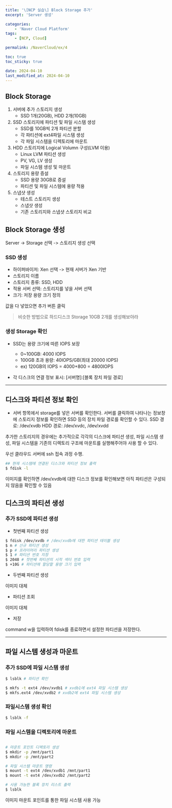 ```yaml
---
title: '\[NCP 실습\] Block Storage 추가'
excerpt: 'Server 생성'

categories:
    - 'Naver Cloud Platform'
tags:
    - [NCP, Cloud]

permalink: /NaverCloud/ex/4

toc: true
toc_sticky: true

date: 2024-04-10
last_modified_at: 2024-04-10
---
```


## Block Storage

1. 서버에 추가 스토리지 생성
    - SSD 1개(20GB), HDD 2개(10GB)
2. SSD 스토리지에 파티션 및 파일 시스템 생성
    - SSD를 10GB씩 2개 파티션 분할
    - 각 파티션에 ext4파일 시스템 생성
    - 각 파일 시스템을 디렉토리에 마운트
3. HDD 스토리지에 Logical Volumn 구성(LVM 이용)
    - Linux LVM 파티션 생성
    - PV, VG, LV 생성
    - 파일 시스템 생성 및 마운트
4. 스토리지 용량 증설
    - SSD 용량 30GB로 증설
    - 파티션 및 파일 시스템에 용량 적용
5. 스냅샷 생성
    - 테스트 스토리지 생성
    - 스냅샷 생성
    - 기존 스토리지와 스냅샷 스토리지 비교

## Block Storage 생성

Server -> Storage 선택 -> 스토리지 생성 선택

### SSD 생성

-   하이퍼바이저: Xen 선택 -> 현재 서버가 Xen 기반
-   스토리지 이름
-   스토리지 종류: SSD, HDD
-   적용 서버 선택: 스토리지를 넣을 서버 선택
-   크기: 저장 용량 크기 정의

값을 다 넣었으면 추가 버튼 클릭

> 비슷한 방법으로 하드디스크 Storage 10GB 2개를 생성해보아라

### 생성 Storage 확인

-   SSD는 용량 크기에 따른 IOPS 보장

    -   0~100GB: 4000 IOPS
    -   100GB 초과 용량: 40IOPS/GB(최대 20000 IOPS)
    -   ex) 120GB의 IOPS = 4000+800 = 4800IOPS

-   각 디스크의 연결 정보 표시: [서버명]:[블록 장치 파일 경로]

---

## 디스크와 파티션 정보 확인

-   서버 항목에서 storage를 넣은 서버를 확인한다. 서버를 클릭하여 나타나는 정보창에 스토리지 정보를 확인하면 SSD 등의 장치 파일 경로를 확인할 수 있다.
    SSD 경로: /dev/xvdb
    HDD 경로: /dev/xvdc, /dev/xvdd

추가한 스토리지의 경우에는 추가적으로 각각의 디스크에 파티션 생성, 파일 시스템 생성, 파일 시스템을 기존의 디렉토리 구조에 마운트를 실행해주어야 사용 할 수 있다.

우선 클라우드 서버에 ssh 접속 과정 수행.

```bash
## 현재 시스템에 연결된 디스크와 파티션 정보 출력
$ fdisk -l
```

이미지를 확인하면 /dev/xvdb에 대한 디스크 정보를 확인해보면 아직 파티션은 구성되지 않음을 확인할 수 있음

## 디스크의 파티션 생성

### 추가 SSD에 파티션 생성

-   첫번째 파티션 생성

```bash
$ fdisk /dev/xvdb # /dev/xvdb에 대한 파티션 테이블 생성
$ n # 신규 파티션 생성
$ p # 프라이머리 파티션 생성
$ 1 # 파티션 번호 지정
$ 2048 # 첫번째 파티션의 시작 섹터 번호 입력
$ +10G # 파티션에 할당할 용량 크기 입력
```

-   두번째 파티션 생성

이미지 대체

-   파티션 조회

이미지 대체

-   저장

command w을 입력하여 fdisk를 종료하면서
설정한 파티션을 저장한다.

---

## 파일 시스템 생성과 마운트

### 추가 SSD에 파일 시스템 생성

```bash
$ lsblk # 파티션 확인
```

```bash
$ mkfs -t ext4 /dev/xvdb1 # xvdb1에 ext4 파일 시스템 생성
$ mkfs.ext4 /dev/xvdb2 # xvdb2에 ext4 파일 시스템 생성
```

### 파일시스템 생성 확인

```bash
$ lsblk -f
```

### 파일 시스템을 디렉토리에 마운트

```bash

# 마운트 포인트 디렉토리 생성
$ mkdir -p /mnt/part1
$ mkdir -p /mnt/part2

# 파일 시스템 마운트 명령
$ mount -t ext4 /dev/xvdb1 /mnt/part1
$ mount -t ext4 /dev/xvdb2 /mnt/part2

# 사용 가능한 블록 장치 리스트 출력
$ lsblk


```

이미지
마운트 포인트를 통한 파일 시스템 사용 가능

